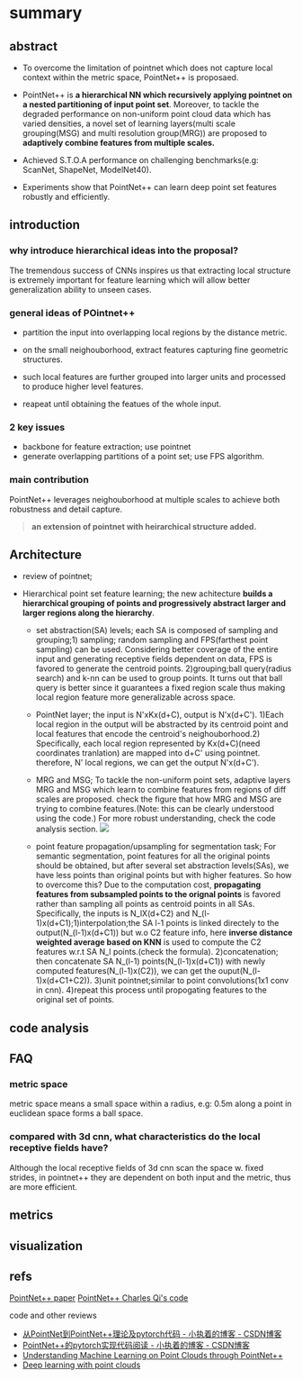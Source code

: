 # summary


## abstract

- To overcome the limitation of pointnet which does not capture local context within the metric space, PointNet++ is proposaed.

- PointNet++ is **a hierarchical NN which recursively applying pointnet on a nested partitioning of input point set**. Moreover, to tackle the degraded performance on non-uniform point cloud data which has varied densities, a novel set of learning layers(multi scale grouping(MSG) and multi resolution group(MRG)) are proposed to **adaptively combine features from multiple scales.**

- Achieved S.T.O.A performance on challenging benchmarks(e.g: ScanNet, ShapeNet, ModelNet40).

- Experiments show that PointNet++ can learn deep point set features robustly and efficiently.

## introduction

### why introduce hierarchical ideas into the proposal?

The tremendous success of CNNs inspires us that extracting local structure is extremely important for feature learning which will allow better generalization ability to unseen cases.

### general ideas of POintnet++

- partition the input into overlapping local regions by the distance metric.
  
- on the small neighouborhood, extract features capturing fine geometric structures.
  
- such local features are further grouped into larger units and processed to produce higher level features.

- reapeat until obtaining the featues of the whole input.

### 2 key issues

- backbone for feature extraction; use pointnet
- generate overlapping partitions of a point set; use FPS algorithm.

### main contribution

PointNet++ leverages neighouborhood at multiple scales to achieve both robustness and detail capture.
>**an extension of pointnet with heirarchical structure added.**

## Architecture
- review of pointnet;

- Hierarchical point set feature learning; the new achitecture **builds a hierarchical grouping of points and progressively abstract larger and larger regions along the hierarchy**.
  - set abstraction(SA) levels; each SA is composed of sampling and grouping;1) sampling; random sampling and FPS(farthest point sampling) can be used. Considering better coverage of the entire input and generating receptive fields dependent on data, FPS is favored to generate the centroid points. 2)grouping;ball query(radius search) and k-nn can be used to group points. It turns out that ball query is better since it guarantees a fixed region scale thus making local region feature more generalizable across space.
  
  - PointNet layer; the input is N'xKx(d+C), output is N'x(d+C'). 1)Each local region in the output will be abstracted by its centroid point and local features that encode the centroid's neighouborhood.2) Specifically, each local region represented by Kx(d+C)(need coordinates tranlation) are mapped into d+C' using pointnet. therefore, N' local regions, we can get the output N'x(d+C').
  
  - MRG and MSG; To tackle the non-uniform point sets, adaptive layers MRG and MSG which learn to combine features from regions of diff scales are proposed. check the figure that how MRG and MSG are trying to combine features.(Note: this can be clearly understood using the code.) For more robust understanding, check the code analysis section.
  ![](achitecture-MSG-MRG)

  - point feature propagation/upsampling for segmentation task; For semantic segmentation, point features for all the original points should be obtained, but after several set abstraction levels(SAs), we have less points than original points but with higher features. So how to overcome this? Due to the computation cost, **propagating features from subsampled points to the orignal points** is favored rather than sampling all points as centroid points in all SAs. Specifically, the inputs is N_lX(d+C2) and N_(l-1)x(d+C1);1)interpolation;the SA l-1 points is linked directely to the output(N_(l-1)x(d+C1)) but w.o C2 feature info, here **inverse distance weighted average based on KNN** is used to compute the C2 features w.r.t SA N_l points.(check the formula).  2)concatenation; then concatenate SA N_(l-1) points(N_(l-1)x(d+C1)) with newly computed features(N_(l-1)x(C2)), we can get the ouput(N_(l-1)x(d+C1+C2)). 3)unit pointnet;similar to point convolutions(1x1 conv in cnn). 4)repeat this process until propogating features to the original set of points.


## code analysis


## FAQ

### metric space

metric space means a small space within a radius, e.g: 0.5m along a point in euclidean space forms a ball space.

### compared with 3d cnn, what characteristics do the local receptive fields have?

Although the local receptive fields of 3d cnn scan the space w. fixed strides, in pointnet++ they are dependent on both input and the metric, thus are more efficient.

## metrics

## visualization


## refs
[PointNet++ paper](https://arxiv.org/abs/1706.02413)
[PointNet++ Charles Qi's code](https://github.com/charlesq34/pointnet2)

code and other reviews
* [从PointNet到PointNet++理论及pytorch代码 - 小执着的博客 - CSDN博客](https://blog.csdn.net/weixin_39373480/article/details/88878629#commentBox)
* [PointNet++的pytorch实现代码阅读 - 小执着的博客 - CSDN博客](https://blog.csdn.net/weixin_39373480/article/details/88934146)
* [Understanding Machine Learning on Point Clouds through PointNet++](https://towardsdatascience.com/understanding-machine-learning-on-point-clouds-through-pointnet-f8f3f2d53cc3)
* [Deep learning with point clouds](https://www.qwertee.io/blog/deep-learning-with-point-clouds/)